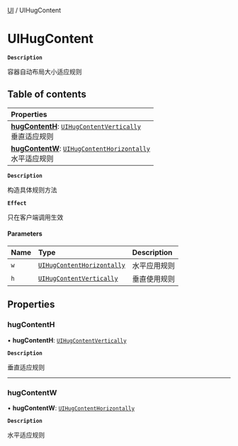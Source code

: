 [UI](../modules/UI.UI.md) / UIHugContent

# UIHugContent <Badge type="tip" text="Class" />

**`Description`**

容器自动布局大小适应规则

## Table of contents

| Properties                                                                                                                                       |
| :----------------------------------------------------------------------------------------------------------------------------------------------- |
| **[hugContentH](UI.UI.UIHugContent.md#hugcontenth)**: [`UIHugContentVertically`](../enums/UI.UI.UIHugContentVertically.md) <br> 垂直适应规则     |
| **[hugContentW](UI.UI.UIHugContent.md#hugcontentw)**: [`UIHugContentHorizontally`](../enums/UI.UI.UIHugContentHorizontally.md) <br> 水平适应规则 |

**`Description`**

构造具体规则方法

**`Effect`**

只在客户端调用生效

#### Parameters

| Name | Type                                                                     | Description  |
| :--- | :----------------------------------------------------------------------- | :----------- |
| `w`  | [`UIHugContentHorizontally`](../enums/UI.UI.UIHugContentHorizontally.md) | 水平应用规则 |
| `h`  | [`UIHugContentVertically`](../enums/UI.UI.UIHugContentVertically.md)     | 垂直使用规则 |

## Properties

### hugContentH

• **hugContentH**: [`UIHugContentVertically`](../enums/UI.UI.UIHugContentVertically.md)

**`Description`**

垂直适应规则

---

### hugContentW

• **hugContentW**: [`UIHugContentHorizontally`](../enums/UI.UI.UIHugContentHorizontally.md)

**`Description`**

水平适应规则
